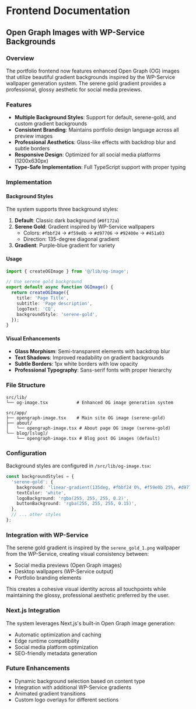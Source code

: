 # Frontend Documentation

## Open Graph Images with WP-Service Backgrounds

### Overview
The portfolio frontend now features enhanced Open Graph (OG) images that utilize beautiful gradient backgrounds inspired by the WP-Service wallpaper generation system. The serene gold gradient provides a professional, glossy aesthetic for social media previews.

### Features
- **Multiple Background Styles**: Support for default, serene-gold, and custom gradient backgrounds
- **Consistent Branding**: Maintains portfolio design language across all preview images
- **Professional Aesthetics**: Glass-like effects with backdrop blur and subtle borders
- **Responsive Design**: Optimized for all social media platforms (1200x630px)
- **Type-Safe Implementation**: Full TypeScript support with proper typing

### Implementation

#### Background Styles
The system supports three background styles:

1. **Default**: Classic dark background (`#0f172a`)
2. **Serene Gold**: Gradient inspired by WP-Service wallpapers
   - Colors: `#fbbf24` → `#f59e0b` → `#d97706` → `#92400e` → `#451a03`
   - Direction: 135-degree diagonal gradient
3. **Gradient**: Purple-blue gradient for variety

#### Usage
```typescript
import { createOGImage } from '@/lib/og-image';

// Use serene gold background
export default async function OGImage() {
  return createOGImage({
    title: 'Page Title',
    subtitle: 'Page description',
    logoText: 'CQ',
    backgroundStyle: 'serene-gold',
  });
}
```

#### Visual Enhancements
- **Glass Morphism**: Semi-transparent elements with backdrop blur
- **Text Shadows**: Improved readability on gradient backgrounds  
- **Subtle Borders**: 1px white borders with low opacity
- **Professional Typography**: Sans-serif fonts with proper hierarchy

### File Structure
```
src/lib/
└── og-image.tsx           # Enhanced OG image generation system

src/app/
├── opengraph-image.tsx    # Main site OG image (serene-gold)
├── about/
│   └── opengraph-image.tsx # About page OG image (serene-gold)
└── blog/[slug]/
    └── opengraph-image.tsx # Blog post OG images (default)
```

### Configuration
Background styles are configured in `/src/lib/og-image.tsx`:

```typescript
const backgroundStyles = {
  'serene-gold': {
    background: 'linear-gradient(135deg, #fbbf24 0%, #f59e0b 25%, #d97706 50%, #92400e 75%, #451a03 100%)',
    textColor: 'white',
    logoBackground: 'rgba(255, 255, 255, 0.2)',
    buttonBackground: 'rgba(255, 255, 255, 0.15)',
  },
  // ... other styles
};
```

### Integration with WP-Service
The serene gold gradient is inspired by the `serene_gold_1.png` wallpaper from the WP-Service, creating visual consistency between:
- Social media previews (Open Graph images)
- Desktop wallpapers (WP-Service output)
- Portfolio branding elements

This creates a cohesive visual identity across all touchpoints while maintaining the glossy, professional aesthetic preferred by the user.

### Next.js Integration
The system leverages Next.js's built-in Open Graph image generation:
- Automatic optimization and caching
- Edge runtime compatibility
- Social media platform optimization
- SEO-friendly metadata generation

### Future Enhancements
- Dynamic background selection based on content type
- Integration with additional WP-Service gradients
- Animated gradient transitions
- Custom logo overlays for different sections